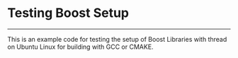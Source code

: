 # Testing Boost Setup
---------------------

This is an example code for testing the setup of Boost Libraries with thread on Ubuntu Linux for building with GCC or CMAKE.
